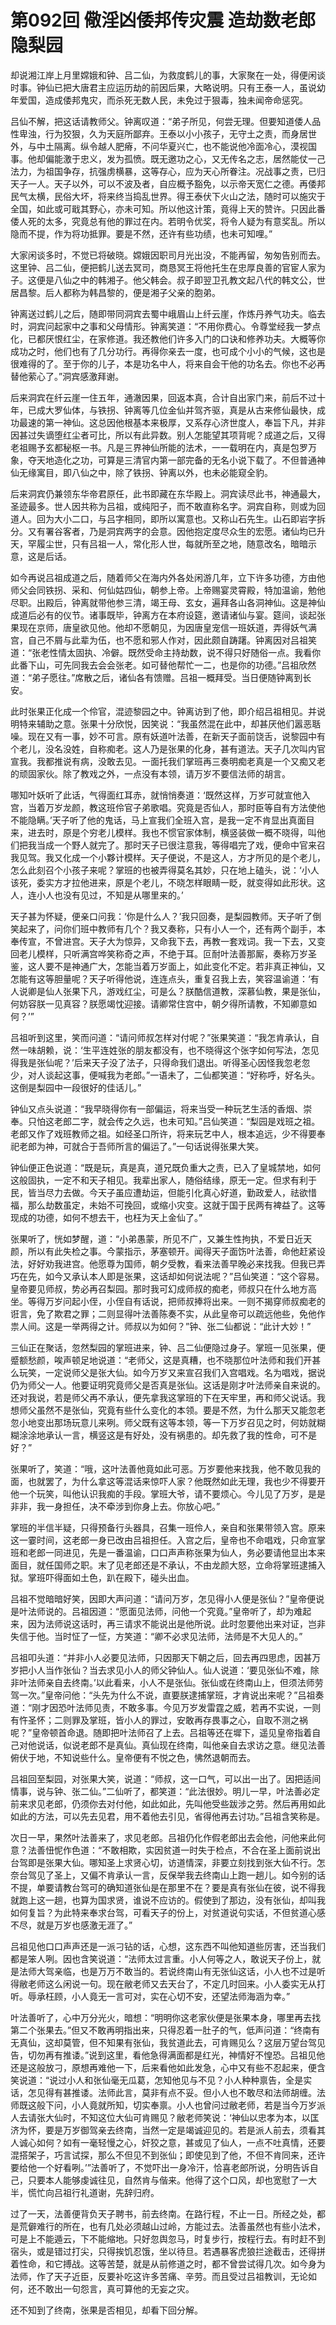 # 第092回 儆淫凶倭邦传灾震 造劫数老郎隐梨园

却说湘江岸上月里嫦娥和钟、吕二仙，为救度鹤儿的事，大家聚在一处，得便闲谈时事。钟仙已把大唐君主应运历劫的前因后果，大略说明。只有王泰一人，虽说幼年爱国，造成倭邦鬼灾，而杀死无数人民，未免过于狠毒，独未闻帝命惩究。

吕仙不解，把这话请教师父。钟离叹道：“弟子所见，何尝无理。但要知道倭人品性卑浊，行为狡狠，久为天庭所鄙弃。王泰以小小孩子，无守土之责，而身居世外，与中土隔离。纵令越人肥瘠，不问华夏兴亡，也不能说他冷面冷心，漠视国事。他却偏能激于忠义，发为孤愤。既无邀功之心，又无传名之志，居然能仗一己法力，为祖国争存，抗强虏横暴，这等存心，应为天心所眷注。况战事之责，已归天子一人。天子以外，可以不波及者，自应概予豁免，以示帝天宽仁之德。再倭邦民气太横，民俗大坏，将来终当捣乱世界。得王泰伏下火山之法，随时可以施灾于全国，如此或可戢其野心，亦未可知。所以他这计策，竟得上天的赞许。只因此番倭人死的太多，究竟总有他的罪过在内。若明令优奖，将令人疑为有意奖乱。所以隐而不提，作为将功抵罪。要是不然，还许有些功绩，也未可知哩。”

大家闲谈多时，不觉已将破晓。嫦娥因职司月光出没，不能再留，匆匆告别而去。这里钟、吕二仙，便把鹤儿送去冥司，商恳冥王将他托生在忠厚良善的官宦人家为子。这便是八仙之中的韩湘子。他父韩会。叔子即翌卫孔教文起八代的韩文公，世居昌黎。后人都称为韩昌黎的，便是湘子父亲的胞弟。

钟离送过鹤儿之后，随即带同洞宾去蜀中峨眉山上纤云崖，作炼丹养气功夫。临去时，洞宾问起家中之事和父母情形。钟离笑道：“不用你费心。令尊堂经我一梦点化，已都厌恨红尘，在家修道。我还教他们许多入门的口诀和修养功夫。大概等你成功之时，他们也有了几分功行。再得你亲去一度，也可成个小小的气候，这也是很难得的了。至于你的儿子，本是功名中人，将来自会干他的功名去。你也不必再替他萦心了。”洞宾感激拜谢。

后来洞宾在纤云崖一住五年，通澈因果，回返本真，合计自出家门来，前后不过十年，已成大罗仙体，与铁拐、钟离等几位金仙并驾齐驱，真是从古来修仙最快，成功最速的第一神仙。这总因他根基本来极厚，又系存心济世度人，奉旨下凡，并非因甚过失谪堕红尘者可比，所以有此异数。别人怎能望其项背呢？成道之后，又得老祖赐予玄都秘枢一书。凡是三界神仙所能的法术，一一载明在内，真是包罗万象，夺天地造化之功，可算是三清官内第一部完备的无名小说下载了。不但普通神仙无缘寓目，即八仙之中，除了铁拐、钟离以外，也未必能窥全豹。

后来洞宾仍兼领东华帝君原任，此书即藏在东华殿上。洞宾读尽此书，神通最大，圣迹最多。世人因共称为吕祖，或纯阳子，而不敢直称名字。洞宾自称，则或为回道人。回为大小二口，与吕字相同，即所以寓意也。又称山石先生。山石即岩字拆分。又有署谷客者，乃是洞宾两字的会意。因他抱定度尽众生的宏愿。诸仙均已升天，罕履尘世，只有吕祖一人，常化形人世，每就所至之地，随意改名，暗暗示意，这是后话。

如今再说吕祖成道之后，随着师父在海内外各处闲游几年，立下许多功德，方由他师父会同铁拐、采和、何仙姑四仙，朝参上帝。上帝赐宴灵霄殿，特加温谕，勉他尽职。出殿后，钟离就带他参三清，竭王母、玄女，遍拜各山各洞神仙。这是神仙成道后必有的仪节。诸事既毕，钟离方在本府设筵，邀请诸仙与宴。筵间，谈起张果现在京师，唐皇欲见他。他却不愿朝见，为因唐皇宠信一班妖道，弄得妖气满宫，自己不屑与此辈为伍，也不愿和邪人作对，因此颇自踌躇。钟离因对吕祖笑道：“张老性情太固执、冷僻。既然受命主持劫数，说不得只好随俗一点。我看你此番下山，可先同我去会会张老。如可替他帮忙一二，也是你的功德。”吕祖欣然道：“弟子愿往。”席散之后，诸仙各有馈赠。吕祖一概拜受。当日便随钟离到长安。

此时张果正化成一个伶官，混迹黎园之中。钟离访到了他，即介绍吕祖相见。并说明特来辅助之意。张果十分欣悦，因笑说：“我虽然混在此中，却甚厌他们嚣恶聒噪。现在又有一事，妙不可言。原有妖道叶法善，在新天子面前饶舌，说黎园中有个老儿，没名没姓，自称痴老。这人乃是张果的化身，甚有道法。天子几次叫内官宣我。我都推说有病，没敢去见。一面托我们掌班再三奏明痴老真是一个又痴又老的顽固家伙。除了教戏之外，一点没有本领，请万岁不要信法师的胡言。

哪知叶妖听了此话，气得面红耳赤，就悄悄奏道：‘既然这样，万岁可就宣他入宫，当着万岁龙颜，教这班伶官子弟歌唱。究竟是否仙人，那时臣等自有方法使他不能隐瞒。’天子听了他的鬼话，马上宣我们全班入宫，是我一定不肯显出真面目来，进去时，原是个穷老儿模样。我也不惯官家体制，横竖装做一概不晓得，叫他们把我当成一个野人就完了。那时天子已很注意我，等得唱完了戏，便命中官来召我见驾。我又化成一个小夥计模样。天子便说，不是这人，方才所见的是个老儿，怎么此刻召个小孩子来呢？掌班的也被弄得莫名其妙，只在地上磕头，说：‘小人该死，委实方才拉他进来，原是个老儿，不晓怎样眼睛一眨，就变得如此形状。这人，连小人也没有见过，不知是从哪里来的。’

天子甚为怀疑，便亲口问我：‘你是什么人？’我只回奏，是梨园教师。天子听了倒笑起来了，问你们班中教师有几个？我又奏称，只有小人一个，还有两个副手，本奉传宣，不曾进宫。天子大为惊异，又命我下去，再教一套戏词。我一下去，又变回老儿模样，只听满宫哗笑称奇之声，不绝于耳。叵耐叶法善那厮，奏称万岁圣鉴，这人要不是神通广大，怎能当着万岁面上，如此变化不定。若非真正神仙，又怎能有这等胆量呢？天子听得他说，连连点头，重复召我上去，笑容温谕道：‘有人说卿是仙人张果下凡，游戏红尘，可是么？朕酷信道教，深慕仙教，果是张仙，何妨容朕一见真容？朕愿竭忱迎接。请卿常住宫中，朝夕得所请教，不知卿意如何？’”

吕祖听到这里，笑而问道：“请问师叔怎样对付呢？”张果笑道：“我怎肯承认，自然一味胡赖，说：‘生平连姓张的朋友都没有，也不晓得这个张字如何写法，怎见得我是张仙呢？’后来天子没了法子，只得命我们退出。听得圣心因怪我忽老忽少，对人谈起这事，便喊我为老郎。”一语未了，二仙都笑道：“好称呼，好名头。这倒是梨园中一段很好的佳话儿。”

钟仙又点头说道：“我早晓得你有一部偏运，将来当受一种玩艺生活的香烟、崇奉。只怕这老郎二字，就会传之久远，也未可知。”吕仙笑道：“梨园是戏班之祖。老郎又作了戏班教师之祖。如经圣口所许，将来玩艺中人，根本追远，少不得要奉祀老郎为神，可就合于吾师所言的偏运了。”一句话说得张果大笑。

钟仙便正色说道：“既是玩，真是真，道兄既负重大之责，已入了皇城禁地，如何这般固执，一定不和天子相见。我辈出家人，随俗结缘，原无一定。但求有利于民，皆当尽力去做。今天子虽应遭劫运，但能引化真心好道，勤政爱人，祛欲惜福，那么劫数虽定，未始不可挽回，或缩小灾变。这就于国于民两有裨益了。这等现成的功德，如何不想去干，也枉为天上金仙了。”

张果听了，恍如梦醒，道：“小弟愚蒙，所见不广，又兼生性拘执，不爱日近天颜，所以有此失检之事。今蒙指示，茅塞顿开。闻得天子面饬叶法善，命他赶紧设法，好好劝我进宫。他愿尊为国师，朝夕受教，看来法善早晚必来找我。但我已弄巧在先，如今又承认本人即是张果，这话却如何说法呢？”吕仙笑道：“这个容易。皇帝要见师叔，势必再召梨园。那时我可幻成师叔的痴老，师叔只在什么地方高坐。等得万岁问起小侄，小侄自有话说，把师叔捧将出来。一则不揭穿师叔痴老的诳言，免了欺君之罪；二则显得叶法善陈奏不实，从此皇帝可以疏远他些，免他作祟人间。这是一举两得之计。师叔以为如何？”钟、张二仙都说：“此计大妙！”

三仙正在聚话，忽然梨园的掌班进来，钟、吕二仙便隐过身子。掌班一见张果，便蹙额愁颜，唉声顿足地说道：“老师父，这是真糟，也不晓那位叶法师和我们开甚么玩笑，一定说师父是张大仙。如今万岁又来宣召我们入宫唱戏。名为唱戏，据说仍为师父一人。他要证明究竟师父是否真是张仙。这话是刚才叶法师亲自来说的。还对我说，若是师父再不承认，便先拿我这掌班的下在天牢里，再和师父说话。我想师父虽然不是张仙，究竟有些什么变化的本领。要是不然，为什么那天又能忽老忽小地变出那场玩意儿来咧。师父既有这等本领，等一下万岁召见之时，何妨就糊糊涂涂地承认一言，横竖这是有好处，没有祸患的。却先救了我的性命，可不是好？”

张果听了，笑道：“哦，这叶法善他竟如此可恶。万岁要他来找我，他不敢见我的面，也就罢了，为什么拿这等混话来惊吓人家？他既然如此无理，我也少不得要开他一个玩笑，叫他认识我痴的手段。掌班大爷，请不要烦心。今儿见了万岁，是是非非，我一身担任，决不牵涉到你身上去。你放心吧。”

掌班的半信半疑，只得预备行头器具，召集一班伶人，亲自和张果带领入宫。原来这一霎时间，这老郎一身已改由吕祖担任。入宫之后，皇帝也不命唱戏，只命宣掌班和老郎一同进见，先是一番温谕，口口声声称张果为仙人，务必要请他显出本来面目，就任国师之职。末了见老郎还是不承认，不由龙颜大怒，立命将掌班逮捕入狱。掌班吓得面如土色，趴在殿下，碰头出血。

吕祖不觉暗暗好笑，因即大声问道：“请问万岁，怎见得小人便是张仙？”皇帝便说是叶法师说的。吕祖因道：“愿面见法师，问他一个究竟。”皇帝听了，却为难起来，因为法师说这话时，再三请求不能说出是他所说。此时忽要他出来对证，岂非失信于他。当时怔了一怔，方笑道：“卿不必求见法师，法师是不大见人的。”

吕祖叩头道：“并非小人必要见法师，只因那天下朝之后，回去再四思虑，因甚万岁把小人当作张仙？当去求见小人的师父钟仙人。仙人说道：‘要见张仙不难，除非叶法师亲自去终南。’以此看来，小人不是张仙。张仙或在终南山上，但须法师劳驾一次。”皇帝问他：“头先为什么不说，直要朕逮捕掌班，才肯说出来呢？”吕祖奏道：“刚才因恐叶法师见责，不敢多事。今见万岁发雷霆之威，若再不实说，一则有忤圣怀；二则罪及掌班，皆小人的罪过，安敢再存畏事之心，自取不测之祸呢？”皇帝顿首命退。随即把叶法师召了上去。吕祖等还在墀下，遥见皇帝指着自己对他说话，似说老郎不是真仙。真仙现在终南，叫他亲自去求访之意。继见法善俯伏于地，不知说些什么。皇帝便有不悦之色，怫然退朝而去。

吕祖回至梨园，对张果大笑，说道：“师叔，这一口气，可以出一出了。因把适间情事，说与钟、张二仙。”二仙听了，都笑道：“此法很妙。明儿一早，叶法善必定前来求见老郎，仍须你去对付他，如此如此，先叫他受些跋涉之劳。然后再用如此如此的方法，可以先去见君，用不着他去引见，省得他再去讨功。”吕祖含笑称是。

次日一早，果然叶法善来了，求见老郎。吕祖仍化作假老郎出去会他，问他来此何意？法善忸怩作色道：“不敢相欺，实因贫道一时失于检点，不合在圣上面前说出台驾即是张果大仙。哪知圣上求贤心切，访道情深，非要立刻找到张大仙不行。怎奈台驾见了圣上，又偏不肯承认一言，反保举我去终南山上跑一趟儿。如今别的话不提，单要请教台驾可的确知道张仙是在那里不在？要是真有张仙在彼，说不得我就跑上这一趟，也算为国求贤，谁说不应访的。假使到了那边，没有张仙，却叫我如何复旨？为此特来奉求台驾，可看天子的份上，对贫道说句实话，不但贫道心感不尽，就是万岁也感激无涯了。”

吕祖见他口口声声还是一派刁钻的话，心想，这东西不叫他知道些厉害，还当我们都是笨人咧。因也含笑说道：“法师太过言重。小人何等之人，敢说天子份上，就是法师大驾亲临，也是万万不敢当的。若说终南山有无张仙这话，小人也不过是听得敝老师这么闲说一句。现在敝老师又去天台了，不定几时回来。小人委实无从打听。辱承枉顾，小人竟无一言可对，实在心切不安，还望法师海涵为幸。”

叶法善听了，心中万分光火，暗想：“明明你这老家伙便是张果本身，哪里再去找第二个张果去。”但又不敢再明指出来，只得忍着一肚子的气，低声问道：“终南有无真仙，这却莫管，但不知果有张仙，我贫道此去，可肯赐见么？这层万望台驾见告，切勿再有推诿。”说到这里，看他急得满面都是红光，神情好不惶恐。吕祖见他还是这般放刁，原想再难他一下，后来看他如此发急，心中又有些不忍起来，便含笑说道：“说过小人和张仙毫无瓜葛，怎知他见与不见？小人种种禀告，全是实话，怎见得有甚推诿。法师此言，莫非有点不妥。但小人也不敢尽和法师胡缠。法师既这般下问，小人竟就所知，切实奉禀。小人也曾问过敝老师，若是当今万岁派人去请张大仙时，不知这位大仙可肯赐见？敝老师笑说：‘神仙以忠孝为本，以匡济为怀，要是万岁御驾亲去终南，当然一定是竭诚迎见的。若是派人前去，须看其人诚心如何？如有一毫轻慢之心，奸狡之意，甚或见了仙人，一点不吐真情，还要混搭架子，巧言试探，那么不但见不到张仙；即使见到了他，不但不肯同来，还许要给他一个好看咧。’”法善听了，不觉吓出一身冷汗，恰喜老郎所说，分明告诉自己，只要本人能够虔诚往见，自然肯与偕来。他得了这个口风，却也宽慰了一大半，慌忙向吕祖行礼道谢，先辞归府。

过了一天，法善便背负天子聘书，前去终南。在路行程，不止一日。所经之处，都是荒僻难行的所在，也有几处必须越山过岭，方能过去。法善虽然也有些小法术，可是上不能遁云，下不能缩地。只好忽舆忽马，时复步行，按程行去。有时赶不到宿头，或是错过打尖，只得挨饥忍饿，坐以待旦。若遇暴客虎狼拦途截击，还得拼着性命，和它搏战。这等苦楚，就是从前修道之时，都不曾尝试得几次。如今身为法师，作了天子近臣，反要补吃这许多苦痛、辛劳。而且受过吕祖教训，无论如何，还不敢出一句怨言，真可算他的无妄之灾。

还不知到了终南，张果是否相见，却看下回分解。
